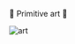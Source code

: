 🍎 Primitive art 🍎

![art](https://github.com/user-attachments/assets/d543fd40-85b7-40da-82dc-d90f474197d8)
